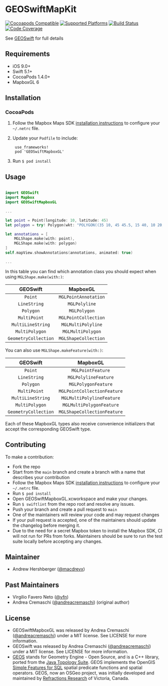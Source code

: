 # GEOSwiftMapKit

[![Cocoapods Compatible](https://img.shields.io/cocoapods/v/GEOSwiftMapboxGL)](https://cocoapods.org/pods/GEOSwiftMapboxGL)
[![Supported Platforms](https://img.shields.io/cocoapods/p/GEOSwiftMapboxGL)](https://github.com/GEOSwift/GEOSwiftMapboxGL)
[![Build Status](https://img.shields.io/travis/GEOSwift/GEOSwiftMapboxGL/main)](https://travis-ci.com/GEOSwift/GEOSwiftMapboxGL)
[![Code Coverage](https://img.shields.io/codecov/c/github/GEOSwift/GEOSwiftMapboxGL/main)](https://codecov.io/gh/GEOSwift/GEOSwiftMapboxGL)

See [GEOSwift](https://github.com/GEOSwift/GEOSwift) for full details

## Requirements

* iOS 9.0+
* Swift 5.1+
* CocoaPods 1.4.0+
* MapboxGL 6

## Installation

### CocoaPods

1. Follow the Mapbox Maps SDK [installation
   instructions](https://docs.mapbox.com/ios/maps/guides/install/) to configure
   your `~/.netrc` file.
2. Update your `Podfile` to include:

        use_frameworks!
        pod 'GEOSwiftMapboxGL'

3. Run `$ pod install`

## Usage

```swift

import GEOSwift
import Mapbox
import GEOSwiftMapboxGL

...

let point = Point(longitude: 10, latitude: 45)
let polygon = try! Polygon(wkt: "POLYGON((35 10, 45 45.5, 15 40, 10 20, 35 10),(20 30, 35 35, 30 20, 20 30))")

let annotations = [
    MGLShape.make(with: point),
    MGLShape.make(with: polygon)
]
self.mapView.showAnnotations(annotations, animated: true)

...

```

In this table you can find which annotation class you should expect when using
`MGLShape.make(with:)`:

| GEOSwift | MapboxGL |
|:-------------:|:-----------------:|
| `Point` | `MGLPointAnnotation` |
| `LineString` | `MGLPolyline` |
| `Polygon` | `MGLPolygon` |
| `MultiPoint` | `MGLPointCollection` |
| `MultiLineString` | `MGLMultiPolyline` |
| `MultiPolygon` | `MGLMultiPolygon` |
| `GeometryCollection` | `MGLShapeCollection` |

You can also use `MGLShape.makeFeature(with:)`:

| GEOSwift | MapboxGL |
|:-------------:|:-----------------:|
| `Point` | `MGLPointFeature` |
| `LineString` | `MGLPolylineFeature` |
| `Polygon` | `MGLPolygonFeature` |
| `MultiPoint` | `MGLPointCollectionFeature` |
| `MultiLineString` | `MGLMultiPolylineFeature` |
| `MultiPolygon` | `MGLMultiPolygonFeature` |
| `GeometryCollection` | `MGLShapeCollectionFeature` |

Each of these MapboxGL types also receive convenience initializers that accept
the corresponding GEOSwift type.

## Contributing

To make a contribution:

* Fork the repo
* Start from the `main` branch and create a branch with a name that describes
  your contribution
* Follow the Mapbox Maps SDK [installation
  instructions](https://docs.mapbox.com/ios/maps/guides/install/) to configure
  your `~/.netrc` file.
* Run `$ pod install`
* Open GEOSwiftMapboxGL.xcworkspace and make your changes.
* Run `$ swiftlint` from the repo root and resolve any issues.
* Push your branch and create a pull request to `main`
* One of the maintainers will review your code and may request changes
* If your pull request is accepted, one of the maintainers should update the
  changelog before merging it.
* Due to the need for a secret Mapbox token to install the Mapbox SDK, CI will
  not run for PRs from forks. Maintainers should be sure to run the test suite
  locally before accepting any changes.

## Maintainer

* Andrew Hershberger ([@macdrevx](https://github.com/macdrevx))

## Past Maintainers

* Virgilio Favero Neto ([@vfn](https://github.com/vfn))
* Andrea Cremaschi ([@andreacremaschi](https://twitter.com/andreacremaschi))
  (original author)

## License

* GEOSwiftMapboxGL was released by Andrea Cremaschi
  ([@andreacremaschi](https://twitter.com/andreacremaschi)) under a MIT license.
  See LICENSE for more information.
* GEOSwift was released by Andrea Cremaschi
  ([@andreacremaschi](https://twitter.com/andreacremaschi)) under a MIT license.
  See LICENSE for more information.
* [GEOS](http://trac.osgeo.org/geos/) stands for Geometry Engine - Open Source,
  and is a C++ library, ported from the
  [Java Topology Suite](http://sourceforge.net/projects/jts-topo-suite/). GEOS
  implements the OpenGIS
  [Simple Features for SQL](http://www.opengeospatial.org/standards/sfs) spatial
  predicate functions and spatial operators. GEOS, now an OSGeo project, was
  initially developed and maintained by
  [Refractions Research](http://www.refractions.net/) of Victoria, Canada.
